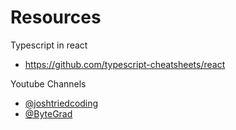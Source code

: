 # Resources

Typescript in react

- https://github.com/typescript-cheatsheets/react

Youtube Channels

- [@joshtriedcoding](https://www.youtube.com/@joshtriedcoding)
- [@ByteGrad](https://www.youtube.com/@ByteGrad)

